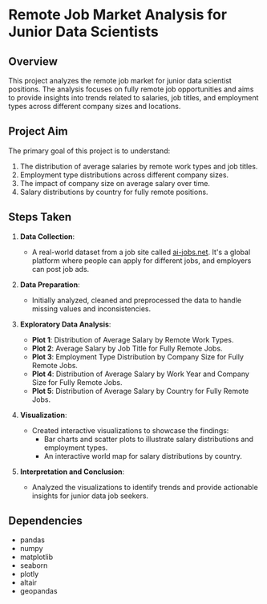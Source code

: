 # Remote Job Market Analysis for Junior Data Scientists

## Overview

This project analyzes the remote job market for junior data scientist positions. The analysis focuses on fully remote job opportunities and aims to provide insights into trends related to salaries, job titles, and employment types across different company sizes and locations.

## Project Aim

The primary goal of this project is to understand:
1. The distribution of average salaries by remote work types and job titles.
2. Employment type distributions across different company sizes.
3. The impact of company size on average salary over time.
4. Salary distributions by country for fully remote positions.

## Steps Taken

1. **Data Collection**:
   - A real-world dataset from a job site called [ai-jobs.net](https://ai-jobs.net/). It's a global platform where people can apply for different jobs, and employers can post job ads.

2. **Data Preparation**:
   - Initially analyzed, cleaned and preprocessed the data to handle missing values and inconsistencies.

3. **Exploratory Data Analysis**:
   - **Plot 1**: Distribution of Average Salary by Remote Work Types.
   - **Plot 2**: Average Salary by Job Title for Fully Remote Jobs.
   - **Plot 3**: Employment Type Distribution by Company Size for Fully Remote Jobs.
   - **Plot 4**: Distribution of Average Salary by Work Year and Company Size for Fully Remote Jobs.
   - **Plot 5**: Distribution of Average Salary by Country for Fully Remote Jobs.

4. **Visualization**:
   - Created interactive visualizations to showcase the findings:
     - Bar charts and scatter plots to illustrate salary distributions and employment types.
     - An interactive world map for salary distributions by country.

5. **Interpretation and Conclusion**:
   - Analyzed the visualizations to identify trends and provide actionable insights for junior data job seekers.


## Dependencies

- pandas
- numpy
- matplotlib
- seaborn
- plotly
- altair
- geopandas
